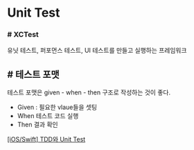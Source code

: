 # Unit Test

### **# XCTest**

유닛 테스트, 퍼포먼스 테스트, UI 테스트를 만들고 실행하는 프레임워크

## **# 테스트 포맷**

테스트 포맷은 given - when - then 구조로 작성하는 것이 좋다.

- Given : 필요한 vlaue들을 셋팅
- When 테스트 코드 실행
- Then 결과 확인

[[iOS/Swift] TDD와 Unit Test](https://leeari95.tistory.com/60)


